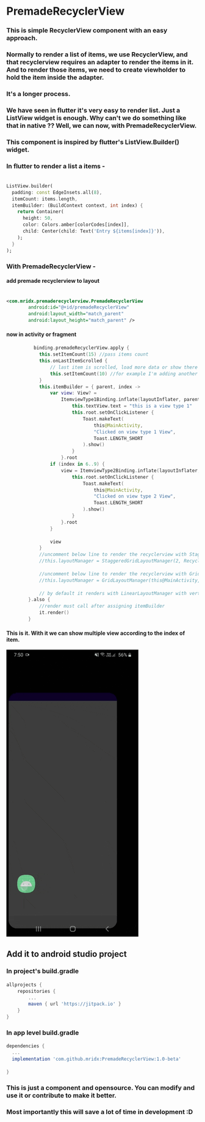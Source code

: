 # PremadeRecyclerView

### This is simple RecyclerView component with an easy approach. 
### Normally to render a list of items, we use RecyclerView, and that recyclerview requires an adapter to render the items in it. And to render those items, we need to create viewholder to hold the item inside the adapter.

### It's a longer process. 

### We have seen in flutter it's very easy to render list. Just a ListView widget is enough. Why can't we do something like that in native ?? Well, we can now, with PremadeRecyclerView.

### This component is inspired by flutter's ListView.Builder() widget. 

### In flutter to render a list a items -
``` dart

ListView.builder(
  padding: const EdgeInsets.all(8),
  itemCount: items.length,
  itemBuilder: (BuildContext context, int index) {
    return Container(
      height: 50,
      color: Colors.amber[colorCodes[index]],
      child: Center(child: Text('Entry ${items[index]}')),
    );
  }
);

```

### With PremadeRecyclerView -
#### add premade recyclerview to layout

``` xml

<com.mridx.premaderecyclerview.PremadeRecyclerView
        android:id="@+id/premadeRecyclerView"
        android:layout_width="match_parent"
        android:layout_height="match_parent" />


```

#### now in activity or fragment
``` kotlin
          binding.premadeRecyclerView.apply {
            this.setItemCount(15) //pass items count
            this.onLastItemScrolled {
                // last item is scrolled, load more data or show there's no more new data :D
                this.setItemCount(10) //for example I'm adding another 10 items to the recyclerview
            }
            this.itemBuilder = { parent, index ->
                var view: View? =
                    ItemviewType1Binding.inflate(layoutInflater, parent, false).apply {
                        this.textView.text = "this is a view type 1"
                        this.root.setOnClickListener {
                            Toast.makeText(
                                this@MainActivity,
                                "Clicked on view type 1 View",
                                Toast.LENGTH_SHORT
                            ).show()
                        }
                    }.root
                if (index in 6..9) {
                    view = ItemviewType2Binding.inflate(layoutInflater, parent, false).apply {
                        this.root.setOnClickListener {
                            Toast.makeText(
                                this@MainActivity,
                                "Clicked on view type 2 View",
                                Toast.LENGTH_SHORT
                            ).show()
                        }
                    }.root
                }

                view
            }
            //uncomment below line to render the recyclerview with StaggeredGridLayoutManager
            //this.layoutManager = StaggeredGridLayoutManager(2, RecyclerView.VERTICAL)

            //uncomment below line to render the recyclerview with GridLayoutManager
            //this.layoutManager = GridLayoutManager(this@MainActivity, 2)

            // by default it renders with LinearLayoutManager with vertical orientation
        }.also {
            //render must call after assigning itemBuilder
            it.render()
        }
```

#### This is it. With it we can show multiple view according to the index of item. 

<img src="Media/demo.gif"/>

##
## Add it to android studio project

### In project's build.gradle
``` gradle
allprojects {
	repositories {
		...
		maven { url 'https://jitpack.io' }
	}
}
```

### In  app level build.gradle
``` gradle
dependencies {
  ...
  implementation 'com.github.mridx:PremadeRecyclerView:1.0-beta'

}
```

### This is just a component and opensource. You can modify and use it or contribute to make it better.

### Most importantly this will save a lot of time in development :D



